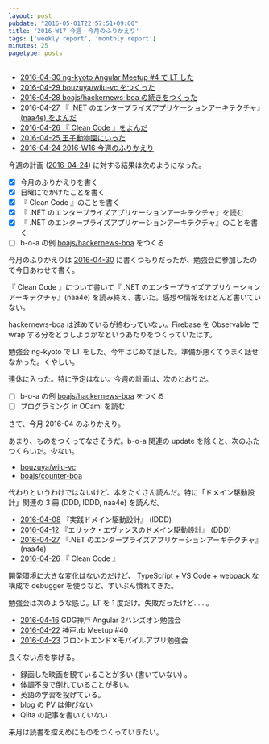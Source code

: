 ```yaml
---
layout: post
pubdate: "2016-05-01T22:57:51+09:00"
title: '2016-W17 今週・今月のふりかえり'
tags: ['weekly report', 'monthly report']
minutes: 25
pagetype: posts
---
```

- [2016-04-30 ng-kyoto Angular Meetup #4 で LT した][2016-04-30]
- [2016-04-29 bouzuya/wiiu-vc をつくった][2016-04-29]
- [2016-04-28 boajs/hackernews-boa の続きをつくった][2016-04-28]
- [2016-04-27 『 .NET のエンタープライズアプリケーションアーキテクチャ』(naa4e) をよんだ][2016-04-27]
- [2016-04-26 『 Clean Code 』をよんだ][2016-04-26]
- [2016-04-25 王子動物園にいった][2016-04-25]
- [2016-04-24 2016-W16 今週のふりかえり][2016-04-24]

今週の計画 ([2016-04-24][]) に対する結果は次のようになった。

- [x] 今月のふりかえりを書く
- [x] 日曜にでかけたことを書く
- [x] 『 Clean Code 』のことを書く
- [x] 『 .NET のエンタープライズアプリケーションアーキテクチャ』を読む
- [x] 『 .NET のエンタープライズアプリケーションアーキテクチャ』のことを書く
- [ ] b-o-a の例 [boajs/hackernews-boa][] をつくる

今月のふりかえりは [2016-04-30][] に書くつもりだったが、勉強会に参加したので今日あわせて書く。

『 Clean Code 』について書いて『 .NET のエンタープライズアプリケーションアーキテクチャ』(naa4e) を読み終え、書いた。感想や情報をほとんど書いていない。

hackernews-boa は進めているが終わっていない。Firebase を Observable で wrap する分をどうしようかなというあたりをつくっていたはず。

勉強会 ng-kyoto で LT をした。今年はじめて話した。準備が悪くてうまく話せなかった。くやしい。

連休に入った。特に予定はない。今週の計画は、次のとおりだ。

- [ ] b-o-a の例 [boajs/hackernews-boa][] をつくる
- [ ] プログラミング in OCaml を読む

さて、今月 2016-04 のふりかえり。

あまり、ものをつくってなさそうだ。b-o-a 関連の update を除くと、次のふたつくらいだ。少ない。

- [bouzuya/wiiu-vc][]
- [boajs/counter-boa][]

代わりというわけではないけど、本をたくさん読んだ。特に「ドメイン駆動設計」関連の 3 冊 (DDD, IDDD, naa4e) を読んだ。

- [2016-04-08][] 『実践ドメイン駆動設計』 (IDDD)
- [2016-04-12][] 『エリック・エヴァンスのドメイン駆動設計』 (DDD)
- [2016-04-27][] 『.NET のエンタープライズアプリケーションアーキテクチャ』 (naa4e)
- [2016-04-26][] 『 Clean Code 』

開発環境に大きな変化はないのだけど、 TypeScript + VS Code + webpack な構成で debugger を使うなど、ずいぶん慣れてきた。

勉強会は次のような感じ。LT を 1 度だけ。失敗だったけど……。

- [2016-04-16][] GDG神戸 Angular 2ハンズオン勉強会
- [2016-04-22][] 神戸.rb Meetup #40
- [2016-04-23][] フロントエンド✕モバイルアプリ勉強会

良くない点を挙げる。

- 録画した映画を観ていることが多い (書いていない) 。
- 体調不良で倒れていることが多い。
- 英語の学習を投げている。
- blog の PV は伸びない
- Qiita の記事を書いていない

来月は読書を控えめにものをつくっていきたい。

[2016-04-08]: http://blog.bouzuya.net/2016/04/08/
[2016-04-12]: http://blog.bouzuya.net/2016/04/12/
[2016-04-16]: http://blog.bouzuya.net/2016/04/16/
[2016-04-22]: http://blog.bouzuya.net/2016/04/22/
[2016-04-23]: http://blog.bouzuya.net/2016/04/23/
[2016-04-24]: http://blog.bouzuya.net/2016/04/24/
[2016-04-25]: http://blog.bouzuya.net/2016/04/25/
[2016-04-26]: http://blog.bouzuya.net/2016/04/26/
[2016-04-27]: http://blog.bouzuya.net/2016/04/27/
[2016-04-28]: http://blog.bouzuya.net/2016/04/28/
[2016-04-29]: http://blog.bouzuya.net/2016/04/29/
[2016-04-30]: http://blog.bouzuya.net/2016/04/30/
[boajs/counter-boa]: https://github.com/boajs/counter-boa
[boajs/hackernews-boa]: https://github.com/boajs/hackernews-boa
[bouzuya/wiiu-vc]: https://github.com/bouzuya/wiiu-vc
